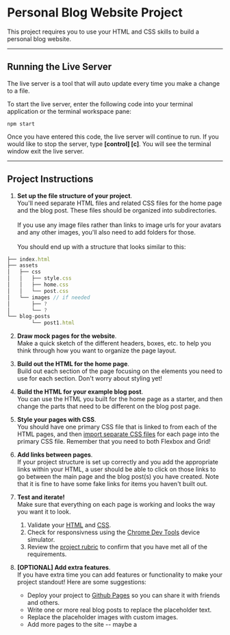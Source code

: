 # Personal Blog Website Project

This project requires you to use your HTML and CSS skills to build a personal blog website.

---

## Running the Live Server

The live server is a tool that will auto update every time you make a change to a file.

To start the live server, enter the following code into your terminal application or the terminal workspace pane:

```
npm start
```

Once you have entered this code, the live server will continue to run. If you would like to stop the server, type **[control] [c]**. You will see the terminal window exit the live server.

---

## Project Instructions

1. **Set up the file structure of your project**.  
You'll need separate HTML files and related CSS files for the home page and the blog post. These files should be organized into subdirectories. <br><br>
If you use any image files rather than links to image urls for your avatars and any other images, you'll also need to add folders for those.<br><br>
You should end up with a structure that looks similar to this:
```js
├── index.html
├── assets
│   ├── css
│   │   ├── style.css
│   │   ├── home.css
│   │   └── post.css
│   └── images // if needed
│       ├── ?
│       └── ?
└── blog-posts
        └── post1.html
```
2. **Draw mock pages for the website**.  
Make a quick sketch of the different headers, boxes, etc. to help you think through how you want to organize the page layout.

3. **Build out the HTML for the home page**.   
Build out each section of the page focusing on the elements you need to use for each section.  Don't worry about styling yet! 

4. **Build the HTML for your example blog post**.  
You can use the HTML you built for the home page as a starter, and then change the parts that need to be different on the blog post page.

5. **Style your pages with CSS**.   
You should have one primary CSS file that is linked to from each of the HTML pages, and then [import separate CSS files](https://developer.mozilla.org/en-US/docs/Web/CSS/@import) for each page into the primary CSS file. Remember that you need to both Flexbox and Grid!

6. **Add links between pages**.  
If your project structure is set up correctly and you add the appropriate links within your HTML, a user should be able to click on those links to go between the main page and the blog post(s) you have created. Note that it is fine to have some fake links for items you haven't built out.

7. **Test and iterate!**    
Make sure that everything on each page is working and looks the way you want it to look. 
    1. Validate your [HTML](https://validator.w3.org/nu/#textarea) and [CSS](https://jigsaw.w3.org/css-validator/#validate_by_input). 
    2. Check for responsivness using the [Chrome Dev Tools](https://developer.chrome.com/docs/devtools/device-mode/) device simulator.
    3. Review the [project rubric](https://review.udacity.com/#!/rubrics/4943/view) to confirm that you have met all of the requirements.
 
 
8. **[OPTIONAL] Add extra features**.   
If you have extra time you can add features or functionality to make your project standout! Here are some suggestions:
   - Deploy your project to [Github Pages](https://pages.github.com/) so you can share it with friends and others.
   - Write one or more real blog posts to replace the placeholder text.
   - Replace the placeholder images with custom images.
   - Add more pages to the site -- maybe a
